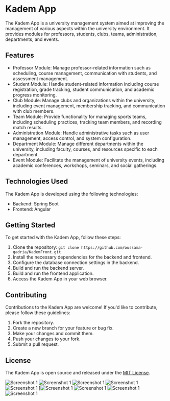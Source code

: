 
# Kadem App

The Kadem App is a university management system aimed at improving the management of various aspects within the university environment. It provides modules for professors, students, clubs, teams, administration, departments, and events.

## Features

- Professor Module: Manage professor-related information such as scheduling, course management, communication with students, and assessment management.
- Student Module: Handle student-related information including course registration, grade tracking, student communication, and academic progress monitoring.
- Club Module: Manage clubs and organizations within the university, including event management, membership tracking, and communication with club members.
- Team Module: Provide functionality for managing sports teams, including scheduling practices, tracking team members, and recording match results.
- Administration Module: Handle administrative tasks such as user management, access control, and system configuration.
- Department Module: Manage different departments within the university, including faculty, courses, and resources specific to each department.
- Event Module: Facilitate the management of university events, including academic conferences, workshops, seminars, and social gatherings.

## Technologies Used

The Kadem App is developed using the following technologies:

- Backend: Spring Boot
- Frontend: Angular

## Getting Started

To get started with the Kadem App, follow these steps:

1. Clone the repository: `git clone https://github.com/oussama-gadria/KademFront.git`
2. Install the necessary dependencies for the backend and frontend.
3. Configure the database connection settings in the backend.
4. Build and run the backend server.
5. Build and run the frontend application.
6. Access the Kadem App in your web browser.

## Contributing

Contributions to the Kadem App are welcome! If you'd like to contribute, please follow these guidelines:

1. Fork the repository.
2. Create a new branch for your feature or bug fix.
3. Make your changes and commit them.
4. Push your changes to your fork.
5. Submit a pull request.

## License

The Kadem App is open source and released under the [MIT License](https://opensource.org/licenses/MIT).

![Screenshot 1](https://github.com/oussama-gadria/KademFront/blob/main/src/assets/images/FireShot%20Capture%20024%20-%20KademProjet%20-%20localhost.png)
![Screenshot 1](https://github.com/oussama-gadria/KademFront/blob/main/src/assets/images/FireShot%20Capture%20027%20-%20KademProjet%20-%20localhost.png)
![Screenshot 1](https://github.com/oussama-gadria/KademFront/blob/main/src/assets/images/FireShot%20Capture%20028%20-%20KademProjet%20-%20localhost.png)
![Screenshot 1](https://github.com/oussama-gadria/KademFront/blob/main/src/assets/images/FireShot%20Capture%20030%20-%20KademProjet%20-%20localhost.png)
![Screenshot 1](https://github.com/oussama-gadria/KademFront/blob/main/src/assets/images/FireShot%20Capture%20031%20-%20KademProjet%20-%20localhost.png)
[![Screenshot 1](https://github.com/oussama-gadria/KademFront/blob/main/src/assets/images/FireShot%20Capture%20032%20-%20KademProjet%20-%20localhost.png)
![Screenshot 1](https://github.com/oussama-gadria/KademFront/blob/main/src/assets/images/FireShot%20Capture%20033%20-%20KademProjet%20-%20localhost.png)
![Screenshot 1](https://github.com/oussama-gadria/KademFront/blob/main/src/assets/images/FireShot%20Capture%20035%20-%20KademProjet%20-%20localhost.png)
![Screenshot 1](https://github.com/oussama-gadria/KademFront/blob/main/src/assets/images/FireShot%20Capture%20036%20-%20KademProjet%20-%20localhost.png)
